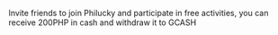 Invite friends to join Philucky and participate in free activities, you can receive 200PHP in cash and withdraw it to GCASH